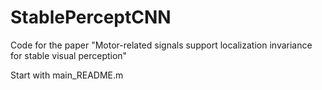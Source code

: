 # StablePerceptCNN
Code for the paper "Motor-related signals support localization invariance for stable visual perception"
 
 
 Start with main_README.m
